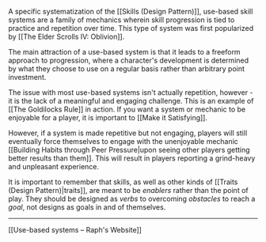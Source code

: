 A specific systematization of the [[Skills (Design Pattern)]], use-based skill systems are a family of mechanics wherein skill progression is tied to practice and repetition over time. This type of system was first popularized by [[The Elder Scrolls IV: Oblivion]].

The main attraction of a use-based system is that it leads to a freeform approach to progression, where a character's development is determined by what they choose to use on a regular basis rather than arbitrary point investment. 

The issue with most use-based systems isn't actually repetition, however - it is the lack of a meaningful and engaging challenge. This is an example of [[The Goldilocks Rule]] in action. If you want a system or mechanic to be enjoyable for a player, it is important to [[Make it Satisfying]]. 

However, if a system is made repetitive but not engaging, players will still eventually force themselves to engage with the unenjoyable mechanic [[Building Habits through Peer Pressure|upon seeing other players getting better results than them]]. This will result in players reporting a grind-heavy and unpleasant experience. 

It is important to remember that skills, as well as other kinds of [[Traits (Design Pattern)|traits]], are meant to be *enablers* rather than the point of play. They should be designed as *verbs* to overcoming *obstacles* to reach a *goal*, not designs as goals in and of themselves. 

---
[[Use-based systems – Raph's Website]]